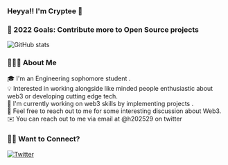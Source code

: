 ### **Heyya!! I'm Cryptee** 👋

### 🚀 2022 Goals: Contribute more to Open Source projects

![ GitHub stats](https://github-readme-stats.vercel.app/api?username=crypte-1&show_icons=true&theme=dracula) 
 


 
### 👨🏻‍💻 About Me
🎓 I'm an Engineering sophomore student .\
💡 Interested in working alongside like minded people enthusiastic about web3 or developing cutting edge tech.\
🌱 I'm currently working on web3 skills by implementing projects .\
💬 Feel free to reach out to me for some interesting discussion about Web3.\
✉️ You can reach out to me via email at @h202529 on twitter 

### 🤝🏻 Want to Connect?

<a href = "https://twitter.com/h202529"> <img src= "icons/twitter.PNG" alt = "Twitter"/></a>
 
